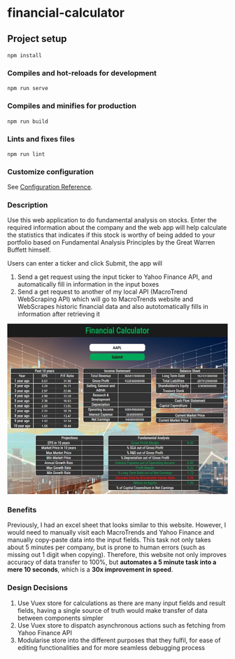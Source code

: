 # financial-calculator

## Project setup
```
npm install
```

### Compiles and hot-reloads for development
```
npm run serve
```

### Compiles and minifies for production
```
npm run build
```

### Lints and fixes files
```
npm run lint
```

### Customize configuration
See [Configuration Reference](https://cli.vuejs.org/config/).

### Description
Use this web application to do fundamental analysis on stocks. Enter the required information about the company and the web app will help calculate the statistics that indicates if this stock is worthy of being added to your portfolio based on Fundamental Analysis Principles by the Great Warren Buffett himself.

Users can enter a ticker and click Submit, the app will

1. Send a get request using the input ticker to Yahoo Finance API, and automatically fill in information in the input boxes
2. Send a get request to another of my local API (MacroTrend WebScraping API) which will go to MacroTrends website and WebScrapes historic financial data and also autotomatically fills in information after retrieving it

![Screenshot of website](src/assets/BasicWebsite.jpg)

### Benefits
Previously, I had an excel sheet that looks similar to this website. However, I would need to manually visit each MacroTrends and Yahoo Finance and manually copy-paste data into the input fields. This task not only takes about 5 minutes per company, but is prone to human errors (such as missing out 1 digit when copying). Therefore, this website not only improves accuracy of data transfer to 100%, but **automates a 5 minute task into a mere 10 seconds**, which is a **30x improvement in speed**.


### Design Decisions
1. Use Vuex store for calculations as there are many input fields and result fields, having a single source of truth would make transfer of data between components simpler
2. Use Vuex store to dispatch asynchronous actions such as fetching from Yahoo Finance API
3. Modularise store into the different purposes that they fulfil, for ease of editing functionalities and for more seamless debugging process